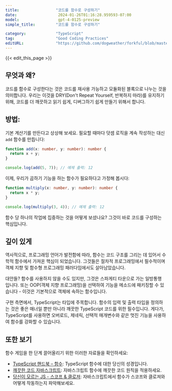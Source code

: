 ```yaml
---
title:                "코드를 함수로 구성하기"
date:                  2024-01-26T01:16:28.959593-07:00
model:                 gpt-4-0125-preview
simple_title:         "코드를 함수로 구성하기"

category:             "TypeScript"
tag:                  "Good Coding Practices"
editURL:              "https://github.com/dogweather/forkful/blob/master/content/ko/typescript/organizing-code-into-functions.md"
---
```


{{< edit_this_page >}}

## 무엇과 왜?
코드를 함수로 구성한다는 것은 코드를 재사용 가능하고 모듈화된 블록으로 나누는 것을 의미합니다. 우리는 이것을 DRY(Don't Repeat Yourself, 반복하지 마라)를 유지하기 위해, 코드를 더 깨끗하고 읽기 쉽게, 디버그하기 쉽게 만들기 위해서 합니다.

## 방법:
기본 계산기를 만든다고 상상해 보세요. 필요할 때마다 덧셈 로직을 계속 작성하는 대신 `add` 함수를 만듭니다:

```TypeScript
function add(x: number, y: number): number {
  return x + y;
}

console.log(add(5, 7)); // 예제 출력: 12
```

이제, 우리가 곱하기 기능을 하는 함수가 필요하다고 가정해 봅시다:

```TypeScript
function multiply(x: number, y: number): number {
  return x * y;
}

console.log(multiply(3, 4)); // 예제 출력: 12
```
함수 당 하나의 작업에 집중하는 것을 어떻게 보셨나요? 그것이 바로 코드를 구성하는 핵심입니다.

## 깊이 있게
역사적으로, 프로그래밍 언어가 발전함에 따라, 함수는 코드 구조를 그리는 데 있어서 수학적 함수에서 가져온 핵심이 되었습니다. 그것들은 절차적 프로그래밍에서 필수적이며 객체 지향 및 함수형 프로그래밍 패러다임에서도 살아남았습니다.

대안들? 함수를 사용하지 않을 수도 있지만, 그것은 스파게티 타운으로 가는 일방통행 입니다. 또는 OOP(객체 지향 프로그래밍)을 선택하여 기능을 메소드에 패키징할 수 있습니다 - 이것은 기본적으로 객체에 속하는 함수입니다.

구현 측면에서, TypeScript는 타입에 주목합니다. 함수의 입력 및 출력 타입을 정의하는 것은 좋은 매너일 뿐만 아니라 깨끗한 TypeScript 코드를 위한 필수입니다. 게다가, TypeScript를 사용하면 오버로드, 제네릭, 선택적 매개변수와 같은 멋진 기능을 사용하여 함수를 강화할 수 있습니다.

## 또한 보기
함수 게임을 한 단계 끌어올리기 위한 이러한 자료들을 확인하세요:

- [TypeScript 핸드북 – 함수](https://www.typescriptlang.org/docs/handbook/2/functions.html): TypeScript 함수에 대한 당신의 성경입니다.
- [깨끗한 코드 자바스크립트](https://github.com/ryanmcdermott/clean-code-javascript#functions): 자바스크립트 함수에 깨끗한 코드 원칙을 적용하세요.
- [당신이 모르는 JS - 스코프 & 클로져](https://github.com/getify/You-Dont-Know-JS): 자바스크립트에서 함수가 스코프와 클로져와 어떻게 작동하는지 파악해보세요.
